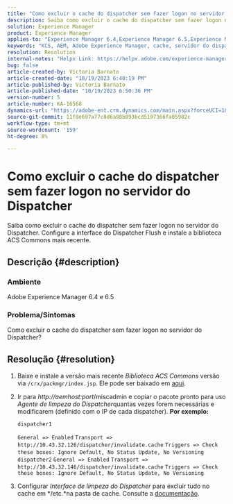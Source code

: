 ```yaml
---
title: "Como excluir o cache do dispatcher sem fazer logon no servidor do Dispatcher"
description: Saiba como excluir o cache do dispatcher sem fazer logon no servidor do Dispatcher.
solution: Experience Manager
product: Experience Manager
applies-to: "Experience Manager 6.4,Experience Manager 6.5,Experience Manager"
keywords: "KCS, AEM, Adobe Experience Manager, cache, servidor do dispatcher"
resolution: Resolution
internal-notes: "Helpx Link: https://helpx.adobe.com/experience-manager/kb/How-to-delete-the-dispatcher-cache-without-logging-into-the-Dispatchers-AEM.html"
bug: false
article-created-by: Victoria Barnato
article-created-date: "10/19/2023 6:40:19 PM"
article-published-by: Victoria Barnato
article-published-date: "10/19/2023 6:50:36 PM"
version-number: 5
article-number: KA-16568
dynamics-url: "https://adobe-ent.crm.dynamics.com/main.aspx?forceUCI=1&pagetype=entityrecord&etn=knowledgearticle&id=94f206ee-ae6e-ee11-8df0-6045bd006793"
source-git-commit: 11f8e697a77c8d6a98b893bcd5197366fa05982c
workflow-type: tm+mt
source-wordcount: '159'
ht-degree: 8%

---
```


# Como excluir o cache do dispatcher sem fazer logon no servidor do Dispatcher


Saiba como excluir o cache do dispatcher sem fazer logon no servidor do Dispatcher. Configure a interface do Dispatcher Flush e instale a biblioteca ACS Commons mais recente.

## Descrição {#description}


### <b>Ambiente</b>

Adobe Experience Manager 6.4 e 6.5



### <b>Problema/Sintomas</b>

Como excluir o cache do dispatcher sem fazer logon no servidor do Dispatcher?


## Resolução {#resolution}


1. Baixe e instale a versão mais recente *Biblioteca ACS Commons* versão via `/crx/packmgr/index.jsp`. Ele pode ser baixado em [aqui](https://github.com/Adobe-Consulting-Services/acs-aem-commons/releases).
2. Ir para *http://aemhost:port*/miscadmin e copiar o pacote pronto para uso *Agente de limpeza do Dispatcher*quantas vezes forem necessárias e modificarem (definido com o IP de cada dispatcher).
   <b>Por exemplo:</b>



   ```
   dispatcher1
   ```


   `General => Enabled`
   `Transport => http://10.43.32.126/dispatcher/invalidate.cache`
   `Triggers => Check these boxes: Ignore Default, No Status Update, No Versioning`
   ` `
   `dispatcher2`
   `General => Enabled`
   `Transport => http://10.43.32.146/dispatcher/invalidate.cache`
   `Triggers => Check these boxes: Ignore Default, No Status Update, No Versioning`
3. Configurar *Interface de limpeza do Dispatcher* para excluir tudo no cache em */etc.*na pasta de cache. Consulte a [documentação](https://adobe-consulting-services.github.io/acs-aem-commons/features/dispatcher-flush-ui/index.html).

